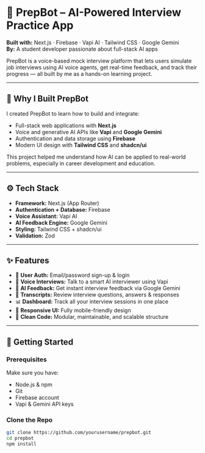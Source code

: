 # 🧠 PrepBot – AI-Powered Interview Practice App

**Built with:** Next.js · Firebase · Vapi AI · Tailwind CSS · Google Gemini  
**By:** A student developer passionate about full-stack AI apps

PrepBot is a voice-based mock interview platform that lets users simulate job interviews using AI voice agents, get real-time feedback, and track their progress — all built by me as a hands-on learning project.

---

## 🚀 Why I Built PrepBot

I created PrepBot to learn how to build and integrate:
- Full-stack web applications with **Next.js**
- Voice and generative AI APIs like **Vapi** and **Google Gemini**
- Authentication and data storage using **Firebase**
- Modern UI design with **Tailwind CSS** and **shadcn/ui**

This project helped me understand how AI can be applied to real-world problems, especially in career development and education.

---

## ⚙️ Tech Stack

- **Framework:** Next.js (App Router)
- **Authentication + Database:** Firebase
- **Voice Assistant:** Vapi AI
- **AI Feedback Engine:** Google Gemini
- **Styling:** Tailwind CSS + shadcn/ui
- **Validation:** Zod

---

## ✨ Features

- 🔐 **User Auth:** Email/password sign-up & login
- 🎤 **Voice Interviews:** Talk to a smart AI interviewer using Vapi
- 🧠 **AI Feedback:** Get instant interview feedback via Google Gemini
- 📜 **Transcripts:** Review interview questions, answers & responses
- 📊 **Dashboard:** Track all your interview sessions in one place
- 📱 **Responsive UI:** Fully mobile-friendly design
- 🧩 **Clean Code:** Modular, maintainable, and scalable structure

---

## 🧪 Getting Started

### Prerequisites

Make sure you have:
- Node.js & npm
- Git
- Firebase account
- Vapi & Gemini API keys

### Clone the Repo

```bash
git clone https://github.com/yourusername/prepbot.git
cd prepbot
npm install

